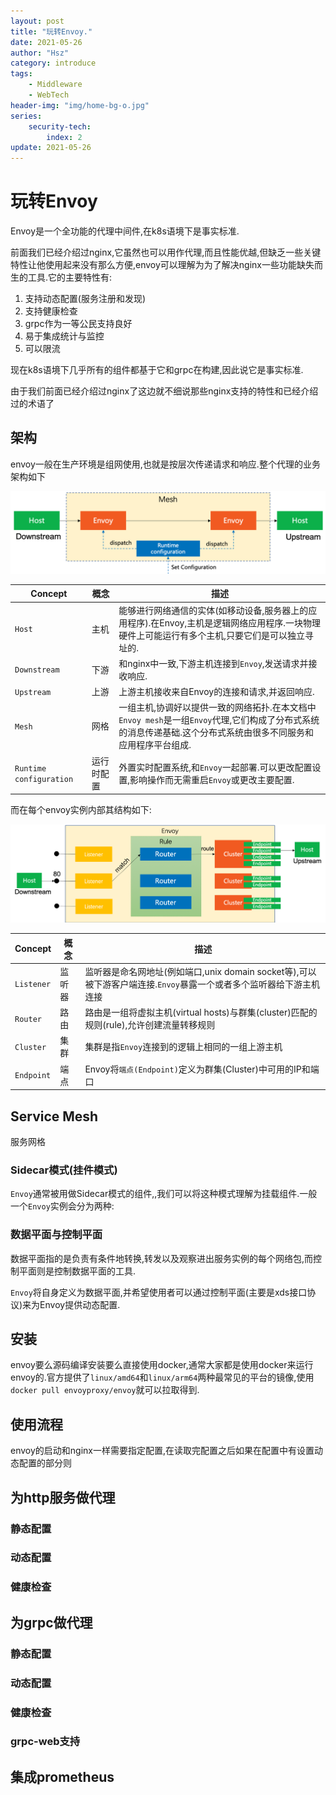 ```yaml
---
layout: post
title: "玩转Envoy."
date: 2021-05-26
author: "Hsz"
category: introduce
tags:
    - Middleware
    - WebTech
header-img: "img/home-bg-o.jpg"
series:
    security-tech:
        index: 2
update: 2021-05-26
---
```

# 玩转Envoy

Envoy是一个全功能的代理中间件,在k8s语境下是事实标准.

<!--more-->

前面我们已经介绍过nginx,它虽然也可以用作代理,而且性能优越,但缺乏一些关键特性让他使用起来没有那么方便,envoy可以理解为为了解决nginx一些功能缺失而生的工具.它的主要特性有:

1. 支持动态配置(服务注册和发现)
2. 支持健康检查
3. grpc作为一等公民支持良好
4. 易于集成统计与监控
5. 可以限流

现在k8s语境下几乎所有的组件都基于它和grpc在构建,因此说它是事实标准.

由于我们前面已经介绍过nginx了这边就不细说那些nginx支持的特性和已经介绍过的术语了

## 架构

envoy一般在生产环境是组网使用,也就是按层次传递请求和响应.整个代理的业务架构如下

![层次结构](../img/in-post/envoy/basic-concept.png)

Concept|概念|描述
---|---|---
`Host`|主机|能够进行网络通信的实体(如移动设备,服务器上的应用程序).在Envoy,主机是逻辑网络应用程序.一块物理硬件上可能运行有多个主机,只要它们是可以独立寻址的.
`Downstream`|下游|和nginx中一致,下游主机连接到`Envoy`,发送请求并接收响应.
`Upstream`|上游|上游主机接收来自Envoy的连接和请求,并返回响应.
`Mesh`|网格|一组主机,协调好以提供一致的网络拓扑.在本文档中`Envoy mesh`是一组`Envoy`代理,它们构成了分布式系统的消息传递基础.这个分布式系统由很多不同服务和应用程序平台组成.
`Runtime configuration`|运行时配置|外置实时配置系统,和`Envoy`一起部署.可以更改配置设置,影响操作而无需重启`Envoy`或更改主要配置.

而在每个envoy实例内部其结构如下:

![内部结构](../img/in-post/envoy/forward-concept.png)

Concept|概念|描述
---|---|---
`Listener`|监听器|监听器是命名网地址(例如端口,unix domain socket等),可以被下游客户端连接.`Envoy`暴露一个或者多个监听器给下游主机连接
`Router`|路由|路由是一组将虚拟主机(virtual hosts)与群集(cluster)匹配的规则(rule),允许创建流量转移规则
`Cluster`|集群|集群是指`Envoy`连接到的逻辑上相同的一组上游主机
`Endpoint`|端点|Envoy将`端点(Endpoint)`定义为群集(Cluster)中可用的IP和端口

## Service Mesh

服务网格

### Sidecar模式(挂件模式)

`Envoy`通常被用做Sidecar模式的组件,,我们可以将这种模式理解为挂载组件.一般一个`Envoy`实例会分为两种:




### 数据平面与控制平面

数据平面指的是负责有条件地转换,转发以及观察进出服务实例的每个网络包,而控制平面则是控制数据平面的工具.

`Envoy`将自身定义为数据平面,并希望使用者可以通过控制平面(主要是xds接口协议)来为Envoy提供动态配置.




## 安装

envoy要么源码编译安装要么直接使用docker,通常大家都是使用docker来运行envoy的.官方提供了`linux/amd64`和`linux/arm64`两种最常见的平台的镜像,使用`docker pull envoyproxy/envoy`就可以拉取得到.

## 使用流程

envoy的启动和nginx一样需要指定配置,在读取完配置之后如果在配置中有设置动态配置的部分则

## 为http服务做代理

### 静态配置

### 动态配置

### 健康检查

## 为grpc做代理

### 静态配置

### 动态配置

### 健康检查

### grpc-web支持

## 集成prometheus